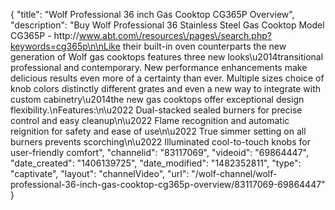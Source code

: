 {
    "title": "Wolf Professional 36 inch Gas Cooktop CG365P Overview",
    "description": "Buy Wolf Professional 36 Stainless Steel Gas Cooktop Model CG365P - http:\/\/www.abt.com\/resources\/pages\/search.php?keywords=cg365p\n\nLike their built-in oven counterparts the new generation of Wolf gas cooktops features three new looks\u2014transitional professional and contemporary. New performance enhancements make delicious results even more of a certainty than ever. Multiple sizes choice of knob colors distinctly different grates and even a new way to integrate with custom cabinetry\u2014the new gas cooktops offer exceptional design flexibility.\nFeatures:\n\u2022 Dual-stacked sealed burners for precise control and easy cleanup\n\u2022 Flame recognition and automatic reignition for safety and ease of use\n\u2022 True simmer setting on all burners prevents scorching\n\u2022 Illuminated cool-to-touch knobs for user-friendly comfort",
    "channelid": "83117069",
    "videoid": "69864447",
    "date_created": "1406139725",
    "date_modified": "1482352811",
    "type": "captivate",
    "layout": "channelVideo",
    "url": "\/wolf-channel\/wolf-professional-36-inch-gas-cooktop-cg365p-overview\/83117069-69864447"
}